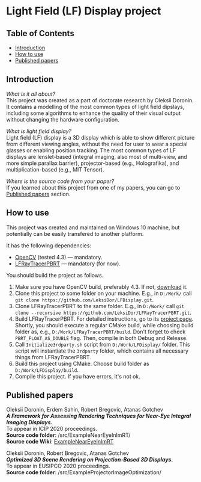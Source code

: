 # Light Field (LF) Display project


## Table of Contents
+ [Introduction](#Introduction)
+ [How to use](#HowToUse)
+ [Published papers](#Papers)


## <a name="Introduction"></a> Introduction

<em> What is it all about? </em><br>
This project was created as a part of doctorate research by Oleksii Doronin.
It contains a modelling of the most common types of light field dipslays, including some algorithms to enhance the quality of their visual output without changing the hardware configuration.

<em> What is light field display? </em><br>
Light field (LF) display is a 3D display which is able to show different picture from different viewing angles, without the need for user to wear a special glasses or enabling position tracking.
The most common types of LF displays are lenslet-based (integral imaging, also most of multi-view, and more simple parallax barrier), projector-based (e.g., Holografika), and multiplication-based (e.g., MIT Tensor).

<em> Where is the source code from your paper? </em><br>
If you learned about this project from one of my papers, you can go to [Published papers](#Papers) section.


## <a name="HowToUse"></a> How to use

This project was created and maintained on Windows 10 machine, but potentially can be easily transfered to another platform.

It has the following dependencies:<br>
+ [OpenCV](https://opencv.org/) (tested 4.3) &mdash; mandatory.
+ [LFRayTracerPBRT](https://github.com/LeksiDor/LFRayTracerPBRT/) &mdash; mandatory (for now).

You should build the project as follows.<br>
1. Make sure you have OpenCV build, preferably 4.3. If not, [download](https://opencv.org/) it.
2. Clone this project to some folder on your machine. E.g., in `D:/Work/` call `git clone https://github.com/LeksiDor/LFDisplay.git`.
3. Clone LFRayTracerPBRT to the same folder. E.g., in `D:/Work/` call `git clone --recursive https://github.com/LeksiDor/LFRayTracerPBRT.git`.
4. Build LFRayTracerPBRT. For detailed instructions, go to its [project page](https://github.com/LeksiDor/LFRayTracerPBRT/). Shortly, you should execute a regular CMake build, while choosing build folder as, e.g., `D:/Work/LFRayTracerPBRT/build`. Don't forget to check `PBRT_FLOAT_AS_DOUBLE` flag. Then, compile in both Debug and Release.
5. Call `Initialize3rdparty.sh` script from `D:/Work/LFDisplay/` folder. This script will instantiate the `3rdparty` folder, which contains all necessary things from LFRayTracerPBRT.
6. Build this project using CMake. Choose build folder as `D:/Work/LFDisplay/build`.
7. Compile this project. If you have errors, it's not ok.




## <a name="Papers"></a> Published papers

Oleksii Doronin, Erdem Sahin, Robert Bregovic, Atanas Gotchev<br>
***A Framework for Assessing Rendering Techniques for Near-Eye Integral Imaging Displays.***<br>
To appear in ICIP 2020 proceedings.<br>
**Source code folder**: /src/ExampleNearEyeInImRT/ <br>
**Source code Wiki**: [ExampleNearEyeInImRT](https://github.com/LeksiDor/LFDisplay/wiki/ExampleNearEyeInImRT)

Oleksii Doronin, Robert Bregovic, Atanas Gotchev<br>
***Optimized 3D Scene Rendering on Projection-Based 3D Displays.***<br>
To appear in EUSIPCO 2020 proceedings.<br>
**Source code folder**: /src/ExampleProjectorImageOptimization/ <br>
